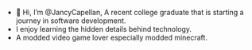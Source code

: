 - 👋 Hi, I’m @JancyCapellan, A recent college graduate that is starting a journey in software development. 
- I enjoy learning the hidden details behind technology.
- A modded video game lover especially modded minecraft. 

<!---
JancyCapellan/JancyCapellan is a ✨ special ✨ repository because its `README.md` (this file) appears on your GitHub profile.
You can click the Preview link to take a look at your changes.
--->
